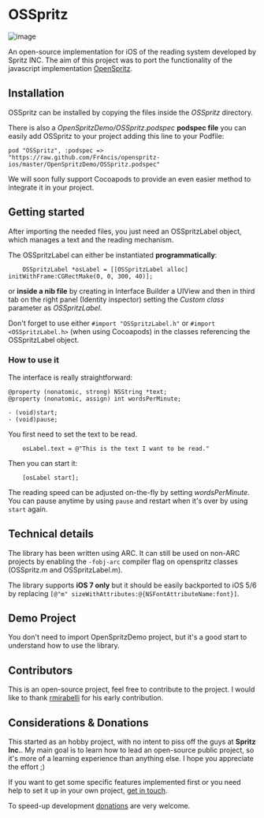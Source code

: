 OSSpritz
========
![image](osspritz-video-short.gif)

An open-source implementation for iOS of the reading system developed by Spritz INC. The aim of this project was to port the functionality of the javascript implementation [OpenSpritz](https://github.com/Miserlou/OpenSpritz).

Installation
--------------

OSSpritz can be installed by copying the files inside the *OSSpritz* directory.

There is also a *OpenSpritzDemo/OSSpritz.podspec* **podspec file** you can easily add OSSpritz to your project adding this line to your Podfile:

	pod "OSSpritz", :podspec => "https://raw.github.com/Fr4ncis/openspritz-ios/master/OpenSpritzDemo/OSSpritz.podspec"
	
We will soon fully support Cocoapods to provide an even easier method to integrate it in your project.

Getting started
---------------

After importing the needed files, you just need an OSSpritzLabel object, which manages a text and the reading mechanism.

The OSSpritzLabel can either be instantiated **programmatically**:

	    OSSpritzLabel *osLabel = [[OSSpritzLabel alloc] initWithFrame:CGRectMake(0, 0, 300, 40)];
	    
or **inside a nib file** by creating in Interface Builder a UIView and then in third tab on the right panel (Identity inspector) setting the *Custom class* parameter as *OSSpritzLabel*.

Don't forget to use either `#import "OSSpritzLabel.h"` or `#import <OSSpritzLabel.h>` (when using Cocoapods) in the classes referencing the OSSpritzLabel object.

### How to use it

The interface is really straightforward:

	@property (nonatomic, strong) NSString *text;
	@property (nonatomic, assign) int wordsPerMinute;

	- (void)start;
	- (void)pause;
	
You first need to set the text to be read.

	    osLabel.text = @"This is the text I want to be read."
	   
Then you can start it:

		[osLabel start];

The reading speed can be adjusted on-the-fly by setting *wordsPerMinute*. You can pause anytime by using `pause` and restart when it's over by using `start` again.

Technical details
-----------------

The library has been written using ARC. It can still be used on non-ARC projects by enabling the `-fobj-arc` compiler flag on openspritz classes (OSSpritz.m and OSSpritzLabel.m).

The library supports **iOS 7 only** but it should be easily backported to iOS 5/6 by replacing `[@"m" sizeWithAttributes:@{NSFontAttributeName:font}]`.

Demo Project
------------
You don't need to import OpenSpritzDemo project, but it's a good start to understand how to use the library.

Contributors
------------

This is an open-source project, feel free to contribute to the project. I would like to thank [rmirabelli](https://github.com/rmirabelli) for his early contribution.

Considerations & Donations
--------------------------

This started as an hobby project, with no intent to piss off the guys at **Spritz Inc.**. My main goal is to learn how to lead an open-source public project, so it's more of a learning experience than anything else. I hope you appreciate the effort ;)

If you want to get some specific features implemented first or you need help to set it up in your own project, [get in touch](mailto:ego@fr4ncis.net).

To speed-up development [donations](https://www.paypal.com/cgi-bin/webscr?cmd=_s-xclick&hosted_button_id=YGWQ2AVJHZVVE) are very welcome.
